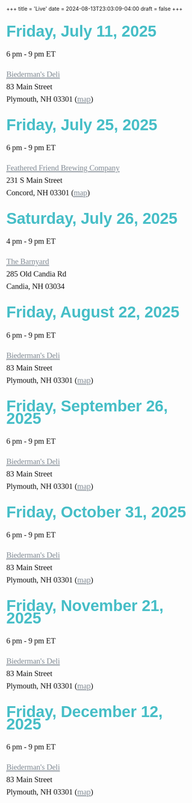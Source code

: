 +++
title = 'Live'
date = 2024-08-13T23:03:09-04:00
draft = false
+++
<!-- markdownlint-disable MD025 MD033 MD045 -->

<style>
  .live-events {
    font-family: "Lora", serif;
    font-size: 21px;
    line-height: 33px;
    letter-spacing: -0.2px;
  }
  
  .live-events h1 {
    font-family: "Montserrat", sans-serif;
    font-weight: 600;
    margin-top: 35px;
    color: #47bec7;
  }
  
  .live-events a {
    color: #848d96;
    transition-duration: 0.5s;
    border-bottom: 1px dotted #848d96;
  }
  
  .live-events a:hover {
    color: #CA486d;
    transition-duration: 0.1s;
    border-bottom: 1px dotted #CA486d;
  }
</style>

<div class="live-events">

# Friday, July 11, 2025

6 pm - 9 pm ET

[Biederman's Deli](https://www.biedermans.com/) \
83 Main Street \
Plymouth, NH 03301 ([map](https://maps.app.goo.gl/Jt4WxFVbJfPR34Dr6))

# Friday, July 25, 2025

6 pm - 9 pm ET

[Feathered Friend Brewing Company](https://www.featheredfriendbrewing.com/) \
231 S Main Street\
Concord, NH 03301 ([map](https://maps.app.goo.gl/u2o8mnp3TmQoPfi46))

# Saturday, July 26, 2025

4 pm - 9 pm ET

[The Barnyard](https://www.candiabarnyardvenue.com/) \
285 Old Candia Rd \
Candia, NH 03034

# Friday, August 22, 2025

6 pm - 9 pm ET

[Biederman's Deli](https://www.biedermans.com/) \
83 Main Street \
Plymouth, NH 03301 ([map](https://maps.app.goo.gl/Jt4WxFVbJfPR34Dr6))

# Friday, September 26, 2025

6 pm - 9 pm ET

[Biederman's Deli](https://www.biedermans.com/) \
83 Main Street \
Plymouth, NH 03301 ([map](https://maps.app.goo.gl/Jt4WxFVbJfPR34Dr6))

# Friday, October 31, 2025

6 pm - 9 pm ET

[Biederman's Deli](https://www.biedermans.com/) \
83 Main Street \
Plymouth, NH 03301 ([map](https://maps.app.goo.gl/Jt4WxFVbJfPR34Dr6))

# Friday, November 21, 2025

6 pm - 9 pm ET

[Biederman's Deli](https://www.biedermans.com/) \
83 Main Street \
Plymouth, NH 03301 ([map](https://maps.app.goo.gl/Jt4WxFVbJfPR34Dr6))

# Friday, December 12, 2025

6 pm - 9 pm ET

[Biederman's Deli](https://www.biedermans.com/) \
83 Main Street \
Plymouth, NH 03301 ([map](https://maps.app.goo.gl/Jt4WxFVbJfPR34Dr6))

</div>
